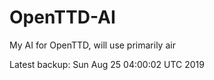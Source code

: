 # OpenTTD-AI
My AI for OpenTTD, will use primarily air

Latest backup: Sun Aug 25 04:00:02 UTC 2019
